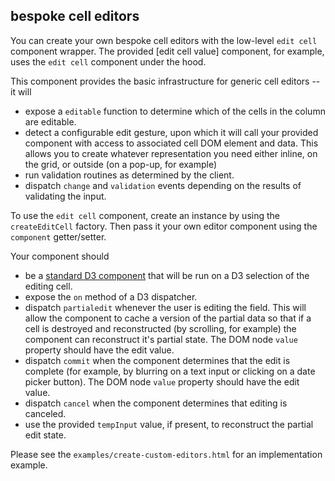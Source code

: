 ## bespoke cell editors

You can create your own bespoke cell editors with the low-level `edit cell` component wrapper.
The provided [edit cell value] component, for example, uses the `edit cell` component under the hood.

This component provides the basic infrastructure for generic cell editors -- it will

* expose a `editable` function to determine which of the cells in the column are editable.
* detect a configurable edit gesture, upon which it will call your provided component with access to associated cell DOM element and data.  This allows you to create whatever representation you need either inline, on the grid, or outside (on a pop-up, for example)
* run validation routines as determined by the client.
* dispatch `change` and `validation` events depending on the results of validating the input.

To use the `edit cell` component, create an instance by using the `createEditCell` factory.
Then pass it your own editor component using the `component` getter/setter.

Your component should 

* be a [standard D3 component](https://bost.ocks.org/mike/chart/) that will be run on a D3 selection of the editing cell.
* expose the `on` method of a D3 dispatcher. 
* dispatch `partialedit` whenever the user is editing the field. This will allow the component to cache a version of the partial data so that if a cell is destroyed and reconstructed (by scrolling, for example) the component can reconstruct it's partial state.  The DOM node `value` property should have the edit value.
* dispatch `commit` when the component determines that the edit is complete (for example, by blurring on a text input or clicking on a date picker button).  The DOM node `value` property should have the edit value.
* dispatch `cancel` when the component determines that editing is canceled.
* use the provided `tempInput` value, if present, to reconstruct the partial edit state.

Please see the `examples/create-custom-editors.html` for an implementation example.
